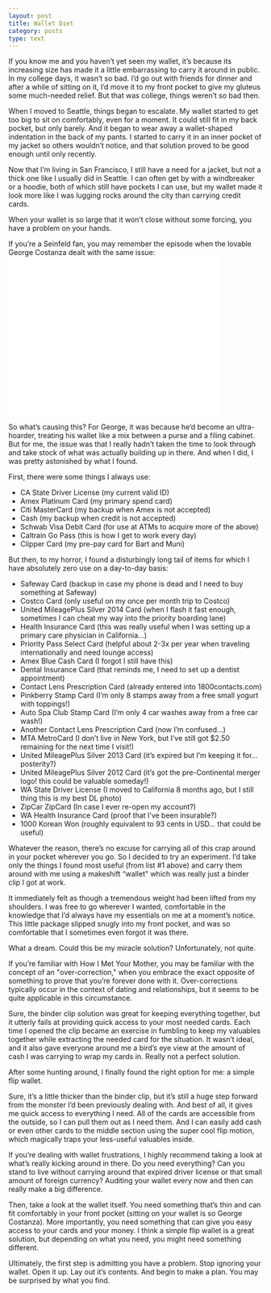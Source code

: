 ```yaml
---
layout: post
title: Wallet Diet
category: posts
type: text
---
```


If you know me and you haven’t yet seen my wallet, it’s because its increasing size has made it a little embarrassing to carry it around in public. In my college days, it wasn’t so bad. I’d go out with friends for dinner and after a while of sitting on it, I’d move it to my front pocket to give my gluteus some much-needed relief. But that was college, things weren’t so bad then.

When I moved to Seattle, things began to escalate. My wallet started to get too big to sit on comfortably, even for a moment. It could still fit in my back pocket, but only barely. And it began to wear away a wallet-shaped indentation in the back of my pants. I started to carry it in an inner pocket of my jacket so others wouldn’t notice, and that solution proved to be good enough until only recently.

Now that I’m living in San Francisco, I still have a need for a jacket, but not a thick one like I usually did in Seattle. I can often get by with a windbreaker or a hoodie, both of which still have pockets I can use, but my wallet made it look more like I was lugging rocks around the city than carrying credit cards.

When your wallet is so large that it won’t close without some forcing, you have a problem on your hands.

If you’re a Seinfeld fan, you may remember the episode when the lovable George Costanza dealt with the same issue:<iframe width="420" height="315" src="//www.youtube.com/embed/yoPf98i8A0g" frameborder="0" allowfullscreen></iframe>


So what’s causing this? For George, it was because he’d become an ultra-hoarder, treating his wallet like a mix between a purse and a filing cabinet. But for me, the issue was that I really hadn’t taken the time to look through and take stock of what was actually building up in there. And when I did, I was pretty astonished by what I found.

First, there were some things I always use:

- CA State Driver License (my current valid ID)
- Amex Platinum Card (my primary spend card)
- Citi MasterCard (my backup when Amex is not accepted)
- Cash (my backup when credit is not accepted)
- Schwab Visa Debit Card (for use at ATMs to acquire more of the above)
- Caltrain Go Pass (this is how I get to work every day)
- Clipper Card (my pre-pay card for Bart and Muni)

But then, to my horror, I found a disturbingly long tail of items for which I have absolutely zero use on a day-to-day basis:

- Safeway Card (backup in case my phone is dead and I need to buy something at Safeway)
- Costco Card (only useful on my once per month trip to Costco)
- United MileagePlus Silver 2014 Card (when I flash it fast enough, sometimes I can cheat my way into the priority boarding lane)
- Health Insurance Card (this was really useful when I was setting up a primary care physician in California…)
- Priority Pass Select Card (helpful about 2-3x per year when traveling internationally and need lounge access)
- Amex Blue Cash Card (I forgot I still have this)
- Dental Insurance Card (that reminds me, I need to set up a dentist appointment)
- Contact Lens Prescription Card (already entered into 1800contacts.com)
- Pinkberry Stamp Card (I’m only 8 stamps away from a free small yogurt with toppings!)
- Auto Spa Club Stamp Card (I’m only 4 car washes away from a free car wash!)
- Another Contact Lens Prescription Card (now I’m confused…)
- MTA MetroCard (I don’t live in New York, but I’ve still got $2.50 remaining for the next time I visit!)
- United MileagePlus Silver 2013 Card (it’s expired but I’m keeping it for… posterity?)
- United MileagePlus Silver 2012 Card (it’s got the pre-Continental merger logo! this could be valuable someday!)
- WA State Driver License (I moved to California 8 months ago, but I still thing this is my best DL photo)
- ZipCar ZipCard (In case I ever re-open my account?)
- WA Health Insurance Card (proof that I’ve been insurable?)
- 1000 Korean Won (roughly equivalent to 93 cents in USD… that could be useful)

Whatever the reason, there’s no excuse for carrying all of this crap around in your pocket wherever you go. So I decided to try an experiment. I’d take only the things I found most useful (from list #1 above) and carry them around with me using a makeshift “wallet" which was really just a binder clip I got at work.

It immediately felt as though a tremendous weight had been lifted from my shoulders. I was free to go wherever I wanted, comfortable in the knowledge that I’d always have my essentials on me at a moment’s notice. This little package slipped snugly into my front pocket, and was so comfortable that I sometimes even forgot it was there.

What a dream. Could this be my miracle solution? Unfortunately, not quite.

If you’re familiar with How I Met Your Mother, you may be familiar with the concept of an "over-correction," when you embrace the exact opposite of something to prove that you’re forever done with it. Over-corrections typically occur in the context of dating and relationships, but it seems to be quite applicable in this circumstance.

Sure, the binder clip solution was great for keeping everything together, but it utterly fails at providing quick access to your most needed cards. Each time I opened the clip became an exercise in fumbling to keep my valuables together while extracting the needed card for the situation. It wasn’t ideal, and it also gave everyone around me a bird’s eye view at the amount of cash I was carrying to wrap my cards in. Really not a perfect solution.

After some hunting around, I finally found the right option for me: a simple flip wallet.



Sure, it’s a little thicker than the binder clip, but it’s still a huge step forward from the monster I’d been previously dealing with. And best of all, it gives me quick access to everything I need. All of the cards are accessible from the outside, so I can pull them out as I need them. And I can easily add cash or even other cards to the middle section using the super cool flip motion, which magically traps your less-useful valuables inside.

If you’re dealing with wallet frustrations, I highly recommend taking a look at what’s really kicking around in there. Do you need everything? Can you stand to live without carrying around that expired driver license or that small amount of foreign currency? Auditing your wallet every now and then can really make a big difference.

Then, take a look at the wallet itself. You need something that’s thin and can fit comfortably in your front pocket (sitting on your wallet is so George Costanza). More importantly, you need something that can give you easy access to your cards and your money. I think a simple flip wallet is a great solution, but depending on what you need, you might need something different.

Ultimately, the first step is admitting you have a problem. Stop ignoring your wallet. Open it up. Lay out it’s contents. And begin to make a plan. You may be surprised by what you find.